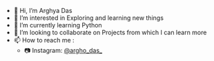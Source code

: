 - 👋 Hi, I’m Arghya Das
- 👀 I’m interested in Exploring and learning new things
- 🌱 I’m currently learning Python
- 💞️ I’m looking to collaborate on Projects from which I can learn more
- 📫 How to reach me : 
   - 📷 Instagram: [@argho_das_](https://www.instagram.com/argho_das_)

<!---
Arghyahub/Arghyahub is a ✨ special ✨ repository because its `README.md` (this file) appears on your GitHub profile.
You can click the Preview link to take a look at your changes.
--->

